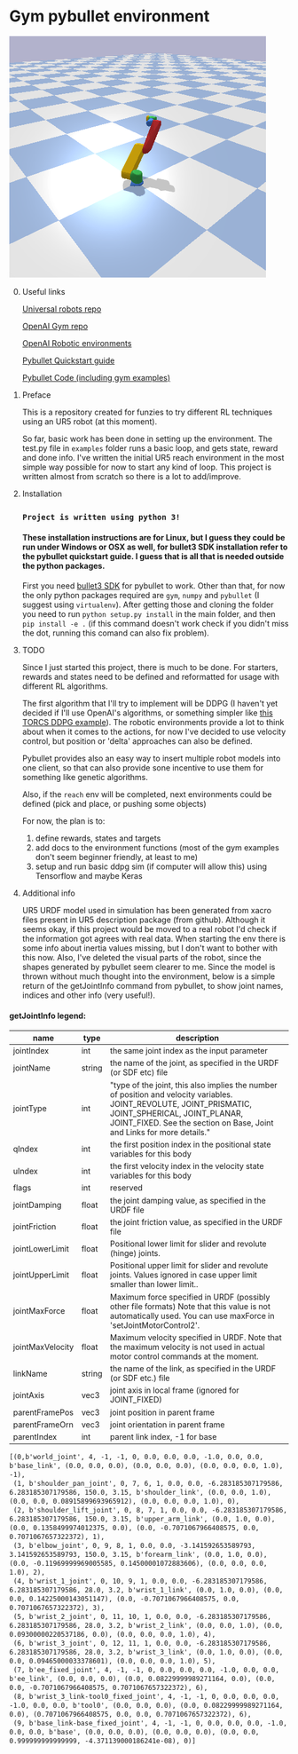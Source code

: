 # Gym pybullet environment
![Example](/gifs/ur5.gif)

0. Useful links 

   [Universal robots repo](https://github.com/ros-industrial/universal_robot)

   [OpenAI Gym repo](https://github.com/openai/gym)

   [OpenAI Robotic environments](https://github.com/openai/gym/tree/master/gym/envs/robotics)
   
   [Pybullet Quickstart guide](https://docs.google.com/document/d/10sXEhzFRSnvFcl3XxNGhnD4N2SedqwdAvK3dsihxVUA/edit#heading=h.2ye70wns7io3)

   [Pybullet Code (including gym examples)](https://github.com/bulletphysics/bullet3/tree/master/examples/pybullet)
1. Preface

    This is a repository created for funzies to try different RL techniques using an UR5 robot (at this moment).
    
    So far, basic work has been done in setting up the environment. The test.py file in `examples` folder runs a basic loop, and gets state, reward and done info. I've written the initial UR5 reach environment in the most simple way possible for now to start any kind of loop. This project is written almost from scratch so there is a lot to add/improve.

2. Installation

    ### `Project is written using python 3!`


    ####  These installation instructions are for Linux, but I guess they could be run under Windows or OSX as well, for bullet3 SDK installation refer to the pybullet quickstart guide. I guess that is all that is needed outside the python packages.
    First you need [bullet3 SDK](https://github.com/bulletphysics/bullet3) for pybullet to work. Other than that, for now the only python packages required are `gym`, `numpy` and `pybullet` (I suggest using `virtualenv`). After getting those and cloning the folder you need to run `python setup.py install` in the main folder, and then `pip install -e .` (if this command doesn't work check if you didn't miss the dot, running this comand can also fix problem).


3. TODO

    Since I just started this project, there is much to be done. For starters, rewards and states need to be defined and reformatted for usage with different RL algorithms. 
    
    The first algorithm that I'll try to implement will be DDPG (I haven't yet decided if I'll use OpenAI's algorithms, or something simpler like [this TORCS DDPG example](https://github.com/yanpanlau/DDPG-Keras-Torcs)). The robotic environments provide a lot to think about when it comes to the actions, for now I've decided to use velocity control, but position or 'delta' approaches can also be defined. 

    Pybullet provides also an easy way to insert multiple robot models into one client, so that can also provide sone incentive to use them for something like genetic algorithms.

    Also, if the `reach` env will be completed, next environments could be defined (pick and place, or pushing some objects)

    For now, the plan is to:
     1. define rewards, states and targets
     2. add docs to the environment functions (most of the gym examples don't seem beginner friendly, at least to me)
     3. setup and run basic ddpg sim (if computer will allow this) using Tensorflow and maybe Keras

4. Additional info

    UR5 URDF model used in simulation has been generated from xacro files present in UR5 description package (from github). Although it seems okay, if this project would be moved to a real robot I'd check if the information got agrees with real data. When starting the env there is some info about inertia values missing, but I don't want to bother with this now. Also, I've deleted the visual parts of the robot, since the shapes generated by pybullet seem clearer to me. Since the model is thrown without much thought into the environment, below is a simple return of the getJointInfo command from pybullet, to show joint names,  indices  and other info (very useful!).
#### getJointInfo legend:
| name             | type   | description                                                                                                                                                                                                                   |
|------------------|--------|-------------------------------------------------------------------------------------------------------------------------------------------------------------------------------------------------------------------------------|
| jointIndex       | int    | the same joint index as the input parameter                                                                                                                                                                                   |
| jointName        | string | the name of the joint, as specified in the URDF (or SDF etc) file                                                                                                                                                             |
| jointType        | int    | "type of the joint, this also implies the number of position and velocity variables. JOINT_REVOLUTE, JOINT_PRISMATIC, JOINT_SPHERICAL, JOINT_PLANAR, JOINT_FIXED. See the section on Base, Joint and Links for more details." |
| qIndex           | int    | the first position index in the positional state variables for this body                                                                                                                                                      |
| uIndex           | int    | the first velocity index in the velocity state variables for this body                                                                                                                                                        |
| flags            | int    | reserved                                                                                                                                                                                                                      |
| jointDamping     | float  | the joint damping value, as specified in the URDF file                                                                                                                                                                        |
| jointFriction    | float  | the joint friction value, as specified in the URDF file                                                                                                                                                                       |
| jointLowerLimit  | float  | Positional lower limit for slider and revolute (hinge) joints.                                                                                                                                                                |
| jointUpperLimit  | float  | Positional upper limit for slider and revolute joints. Values ignored in case upper limit smaller than lower limit..                                                                                                                       |
| jointMaxForce    | float  | Maximum force specified in URDF (possibly other file formats) Note that this value is not automatically used. You can use maxForce in 'setJointMotorControl2'.                                                                |
| jointMaxVelocity | float  | Maximum velocity specified in URDF. Note that the maximum velocity is not used in actual motor control commands at the moment.                                                                                                |
| linkName         | string | the name of the link, as specified in the URDF (or SDF etc.) file                                                                                                                                                             |
| jointAxis        | vec3   | joint axis in local frame (ignored for JOINT_FIXED)         |
| parentFramePos   | vec3   | joint position in parent frame                              |
| parentFrameOrn   | vec3   | joint orientation in parent frame                           |
| parentIndex      | int    | parent link index, -1 for base                              |
                                                                          
```
[(0,b'world_joint', 4, -1, -1, 0, 0.0, 0.0, 0.0, -1.0, 0.0, 0.0, b'base_link', (0.0, 0.0, 0.0), (0.0, 0.0, 0.0), (0.0, 0.0, 0.0, 1.0), -1),
 (1, b'shoulder_pan_joint', 0, 7, 6, 1, 0.0, 0.0, -6.283185307179586, 6.283185307179586, 150.0, 3.15, b'shoulder_link', (0.0, 0.0, 1.0), (0.0, 0.0, 0.08915899693965912), (0.0, 0.0, 0.0, 1.0), 0),
 (2, b'shoulder_lift_joint', 0, 8, 7, 1, 0.0, 0.0, -6.283185307179586, 6.283185307179586, 150.0, 3.15, b'upper_arm_link', (0.0, 1.0, 0.0), (0.0, 0.1358499974012375, 0.0), (0.0, -0.7071067966408575, 0.0, 0.7071067657322372), 1),
 (3, b'elbow_joint', 0, 9, 8, 1, 0.0, 0.0, -3.141592653589793, 3.141592653589793, 150.0, 3.15, b'forearm_link', (0.0, 1.0, 0.0), (0.0, -0.11969999969005585, 0.14500001072883606), (0.0, 0.0, 0.0, 1.0), 2),
 (4, b'wrist_1_joint', 0, 10, 9, 1, 0.0, 0.0, -6.283185307179586, 6.283185307179586, 28.0, 3.2, b'wrist_1_link', (0.0, 1.0, 0.0), (0.0, 0.0, 0.14225000143051147), (0.0, -0.7071067966408575, 0.0, 0.7071067657322372), 3),
 (5, b'wrist_2_joint', 0, 11, 10, 1, 0.0, 0.0, -6.283185307179586, 6.283185307179586, 28.0, 3.2, b'wrist_2_link', (0.0, 0.0, 1.0), (0.0, 0.09300000220537186, 0.0), (0.0, 0.0, 0.0, 1.0), 4),
 (6, b'wrist_3_joint', 0, 12, 11, 1, 0.0, 0.0, -6.283185307179586, 6.283185307179586, 28.0, 3.2, b'wrist_3_link', (0.0, 1.0, 0.0), (0.0, 0.0, 0.09465000033378601), (0.0, 0.0, 0.0, 1.0), 5),
 (7, b'ee_fixed_joint', 4, -1, -1, 0, 0.0, 0.0, 0.0, -1.0, 0.0, 0.0, b'ee_link', (0.0, 0.0, 0.0), (0.0, 0.08229999989271164, 0.0), (0.0, 0.0, -0.7071067966408575, 0.7071067657322372), 6),
 (8, b'wrist_3_link-tool0_fixed_joint', 4, -1, -1, 0, 0.0, 0.0, 0.0, -1.0, 0.0, 0.0, b'tool0', (0.0, 0.0, 0.0), (0.0, 0.08229999989271164, 0.0), (0.7071067966408575, 0.0, 0.0, 0.7071067657322372), 6),
 (9, b'base_link-base_fixed_joint', 4, -1, -1, 0, 0.0, 0.0, 0.0, -1.0, 0.0, 0.0, b'base', (0.0, 0.0, 0.0), (0.0, 0.0, 0.0), (0.0, 0.0, 0.999999999999999, -4.371139000186241e-08), 0)]
 ```